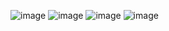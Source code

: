 ![image](https://github.com/dyshko-taras/tma_William-Hills-Endless-Adventure/assets/105309805/dc7a8c6e-577b-4973-95d8-853329efbef7)
![image](https://github.com/dyshko-taras/tma_William-Hills-Endless-Adventure/assets/105309805/b32f38ee-fadb-4009-a5b1-6b7375cb1f19)
![image](https://github.com/dyshko-taras/tma_William-Hills-Endless-Adventure/assets/105309805/b573e6c7-0827-41de-b2d6-65a59bf7b0b5)
![image](https://github.com/dyshko-taras/tma_William-Hills-Endless-Adventure/assets/105309805/8bc8b523-4208-45c1-81ac-dc65489622fc)
